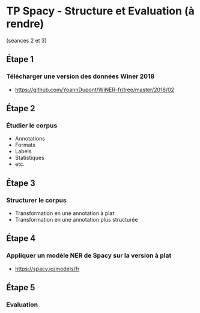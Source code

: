 # TP Spacy - Structure et Evaluation (à rendre) 
(séances 2 et 3)

## Étape 1
### Télécharger une version des données Winer 2018 
 - https://github.com/YoannDupont/WiNER-fr/tree/master/2018/02

## Étape 2
### Étudier le corpus
 - Annotations
 - Formats  
 - Labels 
 - Statistiques
 - etc.

## Étape 3 
### Structurer le corpus  
 - Transformation en une annotation à plat 
 - Transformation en une annotation plus structurée

## Étape 4 
### Appliquer un modèle NER de Spacy sur la version à plat 
  - https://spacy.io/models/fr
 
## Étape 5 
### Evaluation   
